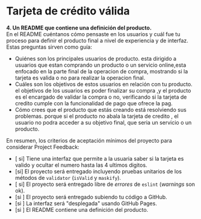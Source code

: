 # Tarjeta de crédito válida


  
**4. Un README que contiene una definición del producto.**  
En el README cuéntanos cómo pensaste en los usuarios y cuál fue tu proceso
para definir el producto final a nivel de experiencia y de interfaz.  
Estas preguntas sirven como guía:

* Quiénes son los principales usuarios de producto.
esta dirigido a usuarios que estan comprando un producto o un servicio online,esta enfocado en la parte final de 
la operacion de compra, mostrando si la tarjeta es valida o no para realizar la operacion final.
* Cuáles son los objetivos de estos usuarios en relación con tu producto.
el objetivos de los usuarios es poder finalizar su compra ,y el producto es el encargado de validar la compra o no, verificando si la tarjeta de credito cumple con la funcionalidad de pago que ofrece la pag.
* Cómo crees que el producto que estás creando está resolviendo sus problemas.
porque si el producto no abala la tarjeta de credito , el usuario no podra acceder a su objetivo final, que seria un servicio o un producto.

En resumen, los criterios de aceptación mínimos del proyecto para considerar
Project Feedback:

* [ si] Tiene una interfaz que permite a la usuaria saber si la tarjeta es valido
  y ocultar el numero hasta las 4 ultimos digitos.
* [si] El proyecto será entregado incluyendo pruebas unitarios de los métodos de
  `validator` (`isValid` y `maskify`).
* [ si] El proyecto será entregado libre de _errores_ de `eslint` (_warnings_ son ok).
* [si ] El proyecto será entregado subiendo tu código a GitHub.
* [si ] La interfaz será "desplegada" usando GitHub Pages.
* [si ] El README contiene una definición del producto.
